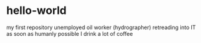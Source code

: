 # hello-world
my first repository
unemployed oil worker (hydrographer)
retreading into IT as soon as humanly possible
I drink a lot of coffee
